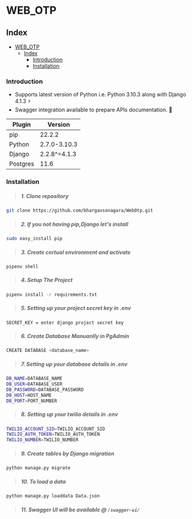 # WEB_OTP

## Index

- [WEB_OTP](#web_otp)
  - [Index](#index)
    - [Introduction](#introduction)
    - [Installation](#installation)

### Introduction

- Supports latest version of Python i.e. Python 3.10.3  along with Django 4.1.3 :zap:
- Swagger integration available to prepare APIs documentation. :nail_care:

| Plugin | **Version**|
| ------ | ------ |
|  pip   |    22.2.2     |
| Python | 2.7.0-3.10.3  |
| Django | 2.2.8^=4.1.3 |
| Postgres |    11.6      |

### Installation

> ##### 1. Clone repository

```sh
git clone https://github.com/bhargavsonagara/WebOtp.git
```

> ##### 2. If you not having pip,Django let's install

```sh
sudo easy_install pip
```

> ##### 3. Create certual environment and activate

```sh
pipenv shell
```

> ##### 4. Setup The Project

```sh
pipenv install -r requirements.txt
```

> ##### 5. Setting up your project secret key in .env

```sh
SECRET_KEY = enter django project secret key
```

> ##### 6. Create Database Manuanlly in PgAdmin
```sh
CREATE DATABASE <database_name>
```

> ##### 7. Setting up your database details in .env

```sh
DB_NAME=DATABASE_NAME
DB_USER=DATABASE_USER
DB_PASSWORD=DATABASE_PASSWORD
DB_HOST=HOST_NAME
DB_PORT=PORT_NUMBER
```

> ##### 8. Setting up your twilio details in .env
```sh
TWILIO_ACCOUNT_SID=TWILIO_ACCOUNT_SID
TWILIO_AUTH_TOKEN=TWILIO_AUTH_TOKEN
TWILIO_NUMBER=TWILIO_NUMBER
```

> ##### 9. Create tables by Django migration

```sh
python manage.py migrate
```

> ##### 10. To load a data

```sh
python manage.py loaddata Data.json
```

> ##### 11. Swagger UI will be available @ ``/swagger-ui/``

<br />


